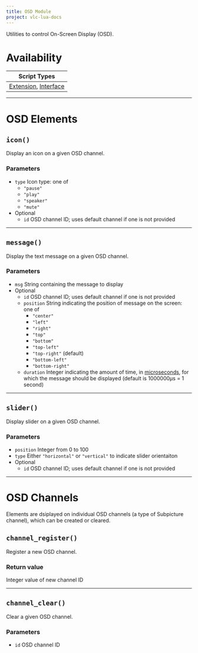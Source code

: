 ```yaml
---
title: OSD Module
project: vlc-lua-docs
---
```

Utilities to control On-Screen Display (OSD).

# Availability

| Script Types |
| ------------ |
| [Extension](../../t/extensions), [Interface](../../t/intf) |

----
# OSD Elements


## `icon()`
Display an icon on a given OSD channel.

### Parameters
- `type` Icon type: one of
	- `"pause"`
	- `"play"`
	- `"speaker"`
	- `"mute"`
- Optional
	- `id` OSD channel ID; uses default channel if one is not provided

----
## `message()`
Display the text message on a given OSD channel.

### Parameters
- `msg` String containing the message to display
- Optional
	- `id` OSD channel ID; uses default channel if one is not provided
	- `position` String indicating the position of message on the screen: one of 
		- `"center"` 
		- `"left"`
		- `"right"`
		- `"top"`
		- `"bottom"`
		- `"top-left"`
		- `"top-right"` (default)
		- `"bottom-left"`
		- `"bottom-right"`
	- `duration` Integer indicating the amount of time, in [microseconds](https://en.wikipedia.org/wiki/Microsecond), for which the message should be displayed (default is 1000000μs = 1 second)

----
## `slider()`
Display slider on a given OSD channel.

### Parameters
- `position` Integer from 0 to 100
- `type` Either `"horizontal"` or `"vertical"` to indicate slider orientaiton
- Optional
	- `id` OSD channel ID; uses default channel if one is not provided

----
# OSD Channels
Elements are dsiplayed on individual OSD channels (a type of Subpicture channel), which can be created or cleared.


## `channel_register()`
Register a new OSD channel.

### Return value
Integer value of new channel ID

----
## `channel_clear()`
Clear a given OSD channel.

### Parameters
- `id` OSD channel ID
